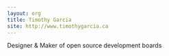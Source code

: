 ```yaml
---
layout: org
title: Timothy Garcia
site: http://www.timothygarcia.ca
---
```

Designer & Maker of open source development boards